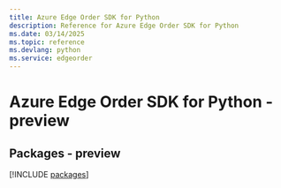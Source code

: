```yaml
---
title: Azure Edge Order SDK for Python
description: Reference for Azure Edge Order SDK for Python
ms.date: 03/14/2025
ms.topic: reference
ms.devlang: python
ms.service: edgeorder
---
```

# Azure Edge Order SDK for Python - preview
## Packages - preview
[!INCLUDE [packages](edge-order-index.md)]